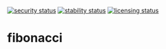 [![security status](https://meterian.io/badge/pb/b5fee575-d141-46a2-b408-1689b0d948d8)](https://meterian.io/projects/?pid=b5fee575-d141-46a2-b408-1689b0d948d8)	[![stability status](https://meterian.io/badge/gh/b5fee575-d141-46a2-b408-1689b0d948d8)](https://meterian.io/projects/?pid=b5fee575-d141-46a2-b408-1689b0d948d8)	[![licensing status](https://meterian.io/badge/la/b5fee575-d141-46a2-b408-1689b0d948d8)](https://meterian.io/projects/?pid=b5fee575-d141-46a2-b408-1689b0d948d8)
# fibonacci
